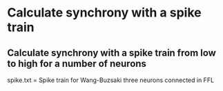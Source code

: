 # Calculate synchrony with a spike train
## Calculate synchrony with a spike train from low to high for a number of neurons

spike.txt = Spike train for Wang-Buzsaki three neurons connected in FFL
